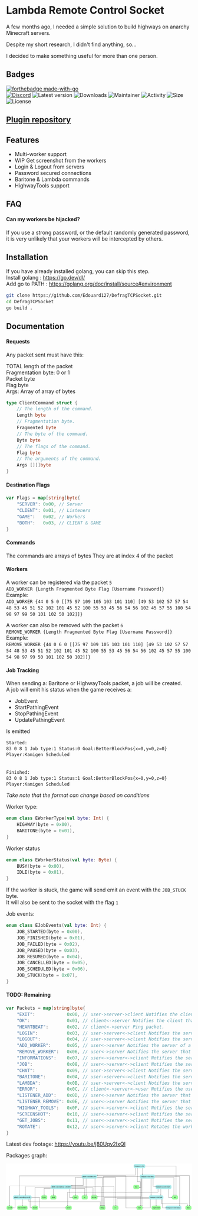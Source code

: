
# Lambda Remote Control Socket

A few months ago, I needed a simple solution to build highways on anarchy Minecraft servers.

Despite my short research, I didn't find anything, so...

I decided to make something useful for more than one person.


## Badges
[![forthebadge made-with-go](http://ForTheBadge.com/images/badges/made-with-go.svg)](https://go.dev/)\
[![Discord](https://badgen.net/badge/icon/discord?icon=discord&label)](https://discord.gg/J23U4YEaAr)
![Latest version](https://img.shields.io/github/tag/Edouard127/DefragTCPSocket?label=Latest)
![Downloads](https://img.shields.io/github/downloads/Edouard127/DefragTCPSocket/total)
![Maintainer](https://img.shields.io/badge/maintainer-Edouard127-blue)
![Activity](https://img.shields.io/github/commit-activity/w/Edouard127/DefragTCPSocket)
![Size](https://img.shields.io/github/languages/code-size/Edouard127/DefragTCPSocket)
![License](https://img.shields.io/github/license/Edouard127/DefragTCPSocket)

## [Plugin repository](https://github.com/Edouard127/LambdaRemoteControl)

## Features

- Multi-worker support
- WIP Get screenshot from the workers
- Login & Logout from servers
- Password secured connections
- Baritone & Lambda commands
- HighwayTools support

## FAQ

#### Can my workers be hijacked?

If you use a strong password, or the default randomly generated password, it is very unlikely that your workers will be intercepted by others.

## Installation

If you have already installed golang, you can skip this step. \
Install golang : https://go.dev/dl/ \
Add go to PATH : https://golang.org/doc/install/source#environment

```bash
git clone https://github.com/Edouard127/DefragTCPSocket.git
cd DefragTCPSocket
go build .
```
## Documentation

#### Requests

Any packet sent must have this:

TOTAL length of the packet\
Fragmentation byte: 0 or 1\
Packet byte\
Flag byte\
Args: Array of array of bytes

```go
type ClientCommand struct {
	// The length of the command.
	Length byte
	// Fragmentation byte.
	Fragmented byte
	// The byte of the command.
	Byte byte
	// The flags of the command.
	Flag byte
	// The arguments of the command.
	Args [][]byte
}
```

#### Destination Flags
```go
var Flags = map[string]byte{
	"SERVER": 0x00, // Server
	"CLIENT": 0x01, // Listeners
	"GAME":   0x02, // Workers
	"BOTH":   0x03, // CLIENT & GAME
}
```

#### Commands
The commands are arrays of bytes
They are at index 4 of the packet

#### Workers

A worker can be registered via the packet `5`\
`ADD_WORKER {Length Fragmented Byte Flag [Username Password]}`\
Example: \
`ADD_WORKER {44 0 5 0 [[75 97 109 105 103 101 110] [49 53 102 57 57 54 48 53 45 51 52 102 101 45 52 100 55 53 45 56 54 56 102 45 57 55 100 54 98 97 99 50 101 102 50 102]]}`

A worker can also be removed with the packet `6`\
`REMOVE_WORKER {Length Fragmented Byte Flag [Username Password]}`\
Example: \
`REMOVE_WORKER {44 0 6 0 [[75 97 109 105 103 101 110] [49 53 102 57 57 54 48 53 45 51 52 102 101 45 52 100 55 53 45 56 54 56 102 45 57 55 100 54 98 97 99 50 101 102 50 102]]}`


#### Job Tracking
When sending a: Baritone or HighwayTools packet, a job will be created.\
A job will emit his status when the game receives a:
- JobEvent
- StartPathingEvent
- StopPathingEvent
- UpdatePathingEvent

Is emitted

```
Started:
83 0 8 1 Job type:1 Status:0 Goal:BetterBlockPos{x=0,y=0,z=0} Player:Kamigen Scheduled


Finished:
83 0 8 1 Job type:1 Status:1 Goal:BetterBlockPos{x=0,y=0,z=0} Player:Kamigen Scheduled
```
*Take note that the format can change based on conditions*

Worker type:
```kotlin
enum class EWorkerType(val byte: Int) {
    HIGHWAY(byte = 0x00),
    BARITONE(byte = 0x01),
}
```
Worker status
```kt
enum class EWorkerStatus(val byte: Byte) {
    BUSY(byte = 0x00),
    IDLE(byte = 0x01),
}
```

If the worker is stuck, the game will send emit an event with the `JOB_STUCK` byte.\
It will also be sent to the socket with the flag `1`

Job events:
```kt
enum class EJobEvents(val byte: Int) {
    JOB_STARTED(byte = 0x00),
    JOB_FINISHED(byte = 0x01),
    JOB_FAILED(byte = 0x02),
    JOB_PAUSED(byte = 0x03),
    JOB_RESUMED(byte = 0x04),
    JOB_CANCELLED(byte = 0x05),
    JOB_SCHEDULED(byte = 0x06),
    JOB_STUCK(byte = 0x07),
}
```

#### TODO: Remaining

```go
var Packets = map[string]byte{
	"EXIT":            0x00, // user->server->client Notifies the client that the server is closing the connection.
	"OK":              0x01, // client<->server Notifies the client that the server is ready to receive the next packet.
	"HEARTBEAT":       0x02, // client<->server Ping packet.
	"LOGIN":           0x03, // user->server<->client Notifies the server that the client is trying to log in.
	"LOGOUT":          0x04, // user->server<->client Notifies the server that the client is trying to log out.
	"ADD_WORKER":      0x05, // user<->server Notifies the server of a new worker.
	"REMOVE_WORKER":   0x06, // user<->server Notifies the server that a worker has been removed.
	"INFORMATIONS":    0x07, // user<->server<->client Notifies the server that the user wants to get the information of a worker.
	"JOB":             0x08, // user<->server<->client Notifies the server that the user wants to get the status of a worker.
	"CHAT":            0x09, // user->server<->client Notifies the server that the user wants to send a chat message.
	"BARITONE":        0x0A, // user->server<->client Notifies the server that the user wants to send a baritone command.
	"LAMBDA":          0x0B, // user->server<->client Notifies the server that the user wants to send a lambda command.
	"ERROR":           0x0C, // client<->server<->user Notifies the user that the server or the client has encountered an error.
	"LISTENER_ADD":    0x0D, // user<->server Notifies the server that a listener has been added.
	"LISTENER_REMOVE": 0x0E, // user<->server Notifies the server that a listener has been removed.
	"HIGHWAY_TOOLS":   0x0F, // user<->server<->client Notifies the server that the user wants to send a highwaytools command.
	"SCREENSHOT":      0x10, // user<->server<->client Notifies the server that the user wants to get a screenshot.
	"GET_JOBS":        0x11, // user<->server<->client Notifies the server that the user wants to get the list of jobs.
	"ROTATE":          0x12, // user<->server<->client Rotates the worker head position.
}
```

Latest dev footage: https://youtu.be/j80Uqv2IxQI

Packages graph:

![graph](./godepgraph.png)

